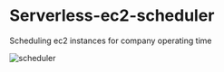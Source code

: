 # Serverless-ec2-scheduler
Scheduling ec2 instances for company operating time

![scheduler](https://github.com/Pravnk57/Serverless-ec2-scheduler/assets/117705143/f15afc0f-4a98-4366-9224-c92222299e5d)
